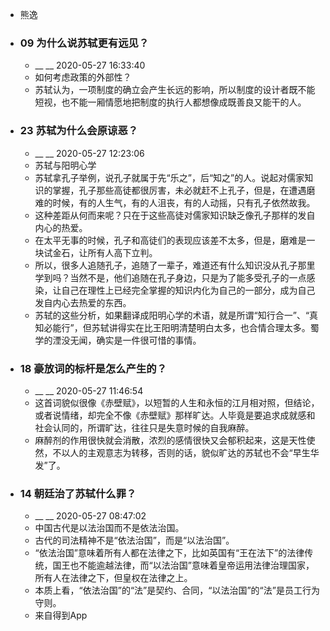 - 熊逸
- ### 09 为什么说苏轼更有远见？
    - __ __ 2020-05-27 16:33:40
    - 如何考虑政策的外部性？
    - 苏轼认为，一项制度的确立会产生长远的影响，所以制度的设计者既不能短视，也不能一厢情愿地把制度的执行人都想像成既善良又能干的人。
- ### 23 苏轼为什么会原谅恶？
    - __ __ 2020-05-27 12:23:06
    - 苏轼与阳明心学
    - 苏轼拿孔子举例，说孔子就属于先“乐之”，后“知之”的人。说起对儒家知识的掌握，孔子那些高徒都很厉害，未必就赶不上孔子，但是，在遭遇磨难的时候，有的人生气，有的人沮丧，有的人动摇，只有孔子依然故我。
    - 这种差距从何而来呢？只在于这些高徒对儒家知识缺乏像孔子那样的发自内心的热爱。
    - 在太平无事的时候，孔子和高徒们的表现应该差不太多，但是，磨难是一块试金石，让所有人高下立判。
    - 所以，很多人追随孔子，追随了一辈子，难道还有什么知识没从孔子那里学到吗？当然不是，他们追随在孔子身边，只是为了能多受孔子的一点感染，让自己在理性上已经完全掌握的知识内化为自己的一部分，成为自己发自内心去热爱的东西。
    - 苏轼的这些分析，如果翻译成阳明心学的术语，就是所谓“知行合一”、“真知必能行”，但苏轼讲得实在比王阳明清楚明白太多，也合情合理太多。蜀学的湮没无闻，确实是一件很可惜的事情。
- ### 18 豪放词的标杆是怎么产生的？
    - __ __ 2020-05-27 11:46:54
    - 这首词貌似很像《赤壁赋》，以短暂的人生和永恒的江月相对照，但结论，或者说情绪，却完全不像《赤壁赋》那样旷达。人毕竟是要追求成就感和社会认同的，所谓旷达，往往只是失意时候的自我麻醉。
    - 麻醉剂的作用很快就会消散，浓烈的感情很快又会郁积起来，这是天性使然，不以人的主观意志为转移，否则的话，貌似旷达的苏轼也不会“早生华发”了。
- ### 14 朝廷治了苏轼什么罪？
    - __ __ 2020-05-27 08:47:02
    - 中国古代是以法治国而不是依法治国。
    - 古代的司法精神不是“依法治国”，而是“以法治国”。
    - “依法治国”意味着所有人都在法律之下，比如英国有“王在法下”的法律传统，国王也不能逾越法律，而“以法治国”意味着皇帝运用法律治理国家，所有人在法律之下，但皇权在法律之上。
    - 本质上看，“依法治国”的“法”是契约、合同，“以法治国”的“法”是员工行为守则。
    - 来自得到App
